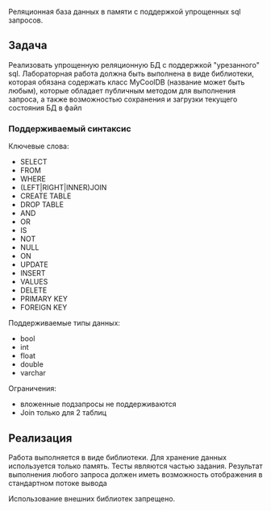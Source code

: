 
Реляционная база данных в памяти с поддержкой упрощенных sql запросов.

## Задача

Реализовать упрощенную реляционную БД с поддержкой "урезанного" sql. Лабораторная работа должна быть выполнена в виде библиотеки, которая обязана содержать класс MyCoolDB (название может быть любым), которые обладает публичным методом для выполнения запроса, а также возможностью сохранения и загрузки текущего состояния БД в файл

### Поддерживаемый синтаксис

Ключевые слова:

- SELECT
- FROM
- WHERE
- (LEFT|RIGHT|INNER)JOIN
- CREATE TABLE
- DROP TABLE
- AND
- OR
- IS
- NOT
- NULL
- ON
- UPDATE
- INSERT
- VALUES
- DELETE
- PRIMARY KEY
- FOREIGN KEY

Поддерживаемые типы данных:

- bool
- int
- float
- double
- varchar

Ограничения:

- вложенные подзапросы не поддерживаются
- Join только для 2 таблиц

## Реализация

Работа выполняется в виде библиотеки. Для хранение данных используется только память. Тесты являются частью задания.
Результат выполнения любого запроса должен иметь возможность отображения в стандартном потоке вывода

Использование внешних библиотек запрещено.

